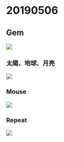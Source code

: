 # 20190506

## Gem

![](https://i.imgur.com/teKLk3X.png)

###  太陽、地球、月亮

![](https://i.imgur.com/gHFCwBN.png)

### Mouse

![](https://i.imgur.com/pFoTU1H.png)

### Repeat

![](https://i.imgur.com/XX4bTOV.png)
